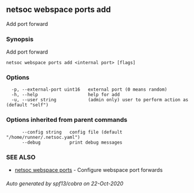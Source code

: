 ## netsoc webspace ports add

Add port forward

### Synopsis

Add port forward

```
netsoc webspace ports add <internal port> [flags]
```

### Options

```
  -p, --external-port uint16   external port (0 means random)
  -h, --help                   help for add
  -u, --user string            (admin only) user to perform action as (default "self")
```

### Options inherited from parent commands

```
      --config string   config file (default "/home/runner/.netsoc.yaml")
      --debug           print debug messages
```

### SEE ALSO

* [netsoc webspace ports](netsoc_webspace_ports.md)	 - Configure webspace port forwards

###### Auto generated by spf13/cobra on 22-Oct-2020
